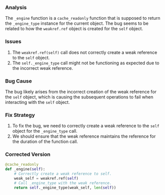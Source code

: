 ### Analysis
The `_engine` function is a `cache_readonly` function that is supposed to return the `_engine_type` instance for the current object. The bug seems to be related to how the `weakref.ref` object is created for the `self` object.

### Issues
1. The `weakref.ref(self)` call does not correctly create a weak reference to the `self` object. 
2. The `self._engine_type` call might not be functioning as expected due to the incorrect weak reference.

### Bug Cause
The bug likely arises from the incorrect creation of the weak reference for the `self` object, which is causing the subsequent operations to fail when interacting with the `self` object.

### Fix Strategy
1. To fix the bug, we need to correctly create a weak reference to the `self` object for the `_engine_type` call.
2. We should ensure that the weak reference maintains the reference for the duration of the function call.

### Corrected Version
```python
@cache_readonly
def _engine(self):
    # Correctly create a weak reference to self.
    weak_self = weakref.ref(self)
    # Call _engine_type with the weak reference.
    return self._engine_type(weak_self, len(self))
```